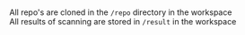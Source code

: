 ###
All repo's are cloned in the `/repo` directory in the workspace<br>
All results of scanning are stored in `/result` in the workspace<br>

